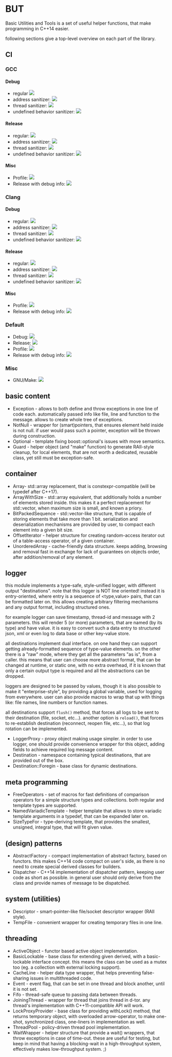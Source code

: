 # BUT

Basic Utilities and Tools is a set of useful helper functions, that make programming in C++14 easier.

following sections give a top-level overview on each part of the library.

## CI

### GCC

#### Debug

* regular ![](https://g.codefresh.io/api/badges/build?repoOwner=el-bart&repoName=but&branch=master&pipelineName=GCC%20%2F%20Debug%20%2F%20none&accountName=el-bart)
* address sanitizer: ![](https://g.codefresh.io/api/badges/build?repoOwner=el-bart&repoName=but&branch=master&pipelineName=GCC%20%2F%20Debug%20%2F%20address&accountName=el-bart&date=1496519038575)
* thread sanitizer: ![](https://g.codefresh.io/api/badges/build?repoOwner=el-bart&repoName=but&branch=master&pipelineName=GCC%20%2F%20Debug%20%2F%20thread&accountName=el-bart&date=1496519496045)
* undefined behavior sanitizer: ![](https://g.codefresh.io/api/badges/build?repoOwner=el-bart&repoName=but&branch=master&pipelineName=GCC%20%2F%20Debug%20%2F%20undefined&accountName=el-bart&date=1496519496051)

#### Release

* regular: ![](https://g.codefresh.io/api/badges/build?repoOwner=el-bart&repoName=but&branch=master&pipelineName=GCC%20%2F%20Release%20%2F%20none&accountName=el-bart)
* address sanitizer: ![](https://g.codefresh.io/api/badges/build?repoOwner=el-bart&repoName=but&branch=master&pipelineName=GCC%20%2F%20Debug%20%2F%20none6&accountName=el-bart&date=1496519748242)
* thread sanitizer: ![](https://g.codefresh.io/api/badges/build?repoOwner=el-bart&repoName=but&branch=master&pipelineName=GCC%20%2F%20Debug%20%2F%20none7&accountName=el-bart&date=1496519886857)
* undefined behavior sanitizer: ![](https://g.codefresh.io/api/badges/build?repoOwner=el-bart&repoName=but&branch=master&pipelineName=GCC%20%2F%20Release%20%2F%20undefined&accountName=el-bart&date=1496519927539)

#### Misc

* Profile: ![](https://g.codefresh.io/api/badges/build?repoOwner=el-bart&repoName=but&branch=master&pipelineName=GCC%20%2F%20Profile%20%2F%20none&accountName=el-bart)
* Release with debug info: ![](https://g.codefresh.io/api/badges/build?repoOwner=el-bart&repoName=but&branch=master&pipelineName=GCC%20%2F%20RelWithDebInfo%20%2F%20none&accountName=el-bart&date=1496519994332)


### Clang

#### Debug

* regular: ![](https://g.codefresh.io/api/badges/build?repoOwner=el-bart&repoName=but&branch=master&pipelineName=Clang%20%2F%20Debug%20%2F%20none&accountName=el-bart&date=1496520094440)
* address sanitizer: ![](https://g.codefresh.io/api/badges/build?repoOwner=el-bart&repoName=but&branch=master&pipelineName=Clang%20%2F%20Debug%20%2F%20address&accountName=el-bart&date=1496520094475)
* thread sanitizer: ![](https://g.codefresh.io/api/badges/build?repoOwner=el-bart&repoName=but&branch=master&pipelineName=Clang%20%2F%20Debug%20%2F%20thread&accountName=el-bart&date=1496520155288)
* undefined behavior sanitizer: ![](https://g.codefresh.io/api/badges/build?repoOwner=el-bart&repoName=but&branch=master&pipelineName=Clang%20%2F%20Debug%20%2F%20undefined&accountName=el-bart&date=1496520184432)

#### Release

* regular: ![](https://g.codefresh.io/api/badges/build?repoOwner=el-bart&repoName=but&branch=master&pipelineName=Clang%20%2F%20Release%20%2F%20none&accountName=el-bart&date=1496520230975)
* address sanitizer: ![](https://g.codefresh.io/api/badges/build?repoOwner=el-bart&repoName=but&branch=master&pipelineName=Clang%20%2F%20Release%20%2F%20address&accountName=el-bart&date=1496520357859)
* thread sanitizer: ![](https://g.codefresh.io/api/badges/build?repoOwner=el-bart&repoName=but&branch=master&pipelineName=Clang%20%2F%20Release%20%2F%20thread&accountName=el-bart&date=1496520402069)
* undefined behavior sanitizer: ![](https://g.codefresh.io/api/badges/build?repoOwner=el-bart&repoName=but&branch=master&pipelineName=Clang%20%2F%20Release%20%2F%20undefined&accountName=el-bart&date=1496520434869)

#### Misc

* Profile: ![](https://g.codefresh.io/api/badges/build?repoOwner=el-bart&repoName=but&branch=master&pipelineName=Clang%20%2F%20Profile%20%2F%20none&accountName=el-bart&date=1496520465324)
* Release with debug info: ![](https://g.codefresh.io/api/badges/build?repoOwner=el-bart&repoName=but&branch=master&pipelineName=Clang%20%2F%20Relwithdebuginfo%20%2F%20none&accountName=el-bart&date=1496520535924)


### Default

* Debug: ![](https://g.codefresh.io/api/badges/build?repoOwner=el-bart&repoName=but&branch=master&pipelineName=Default%20%2F%20Debug%20%2F%20none&accountName=el-bart&date=1496520535956)
* Release: ![](https://g.codefresh.io/api/badges/build?repoOwner=el-bart&repoName=but&branch=master&pipelineName=Default%20%2F%20Release%20%2F%20none&accountName=el-bart&date=1496520612011)
* Profile: ![](https://g.codefresh.io/api/badges/build?repoOwner=el-bart&repoName=but&branch=master&pipelineName=Default%20%2F%20Profile%20%2F%20none&accountName=el-bart&date=1496520644486)
* Release with debug info: ![](https://g.codefresh.io/api/badges/build?repoOwner=el-bart&repoName=but&branch=master&pipelineName=Default%20%2F%20Relwithdebinfo%20%2F%20none&accountName=el-bart&date=1496520677976)


### Misc

* GNU/Make: ![](https://g.codefresh.io/api/badges/build?repoOwner=el-bart&repoName=but&branch=master&pipelineName=GNU%20%2F%20Make&accountName=el-bart&date=1496521102797)



## basic content
 * Exception - allows to both define and throw exceptions in one line of code each. automatically
passed info like file, line and function to the message. allows to create whole tree of exceptions.
 * NotNull - wrapper for (smart)pointers, that ensures element held inside is not null. if user would
pass such a pointer, exception will be thrown during construction.
 * Optional - template fixing boost::optional's issues with move semantics.
 * Guard - helper object (and "make" function) to generate RAII-style cleanup, for local elements, that
are not worth a dedicated, reusable class, yet still must be exception-safe.


## container
 * Array- std::array replacement, that is constexpr-compatible (will be typedef after C++17).
 * ArrayWithSize - std::array equivalent, that additionally holds a number of elements stored inside.
this makes it a perfect replacement for std::vector, when maximum size is small, and known a priory.
 * BitPackedSequence - std::vector<bool>-like structure, that is capable of storing elements that
take more than 1 bit. serialization and deserialization mechanisms are provided by user, to compact
each element into a given bit size.
 * OffsetIterator - helper structure for creating random-access iterator out of a table-access operator,
of a given container.
 * UnorderedArray - cache-friendly data structure. keeps adding, browsing and removal fast in exchange
for lack of guarantees on objects order, after addition/removal of any element.


## logger
this module implements a type-safe, style-unified logger, with different output "destinations".
note that this logger is NOT line oriented!
instead it is entry-oriented, where entry is a sequence of <type,value> pairs, that can be formatted later on.
this allows creating arbitrary filtering mechanisms and any output format, including structured ones.

for example logger can save timestamp, thread-id and message with 2 parameters.
this will render 5 (or more) parameters, that are named (by its type) and have value.
it is easy to convert such a data entry to structured json, xml or even log to data base or other key-value store.

all destinations implement dual interface.
on one hand they can support getting already-formatted sequence of type-value elements.
on the other there is a "raw" mode, where they get all the parameters "as is", from a caller.
this means that user can choose more abstract format, that can be changed at runtime, or static one,
with no extra overhead, if it is known that only a certain output type is required and all the abstractions
can be dropped.

loggers are designed to be passed by values, though it is also possible to make it "enterprise-style", by
providing a global variable, used for logging from everywhere.
user can also provide macros to wrap that up with things like: file names, line numbers or function names.

all destinations support `flush()` method, that forces all logs to be sent to their destination (file, socket, etc...).
another option is `reload()`, that forces to re-establish destination (reconnect, reopen file, etc...),
so that log rotation can be implemented.

 * LoggerProxy - proxy object making usage simpler. in order to use logger, one should provide convenience
wrapper for this object, adding fields to achieve required log message content.
 * Destination - namespace containing typical destinations, that are provided out of the box.
 * Destination::Foregin - base class for dynamic destinations.


## meta programming
 * FreeOperators - set of macros for fast definitions of comparison operators for a simple structure types
and collections. both regular and template types are supported.
 * NamedVariadicTemplate - helper template that allows to store variadic template arguments in a
typedef, that can be expanded later on.
 * SizeTypeFor - type-deriving template, that provides the smallest, unsigned, integral type, that will
fit given value.


## (design) patterns
 * AbstractFactory - compact implementation of abstract factory, based on functors. this makes C++14
code compact on user's side, as there is no need to create special derived classes for builders.
 * Dispatcher - C++14 implementation of dispatcher pattern, keeping user code as short as possible.
in general user should only derive from the class and provide names of message to be dispatched.


## system (utilities)
 * Descriptor - smart-pointer-like file/socket descriptor wrapper (RAII style).
 * TempFile - convenient wrapper for creating temporary files in one line.


## threading
 * ActiveObject - functor based active object implementation.
 * BasicLockable - base class for extending given derived, with a basic-lockable interface concept.
this means the class can be used as a mutex too (eg. a collection with external locking support).
 * CacheLine - helper data type wrapper, that helps preventing false-sharing issues in multithreaded
code.
 * Event - event flag, that can be set in one thread and block another, until it is not set.
 * Fifo - thread-safe queue to passing data between threads.
 * JoiningThread - wrapper for thread that joins thread in d-tor. any thread's implementation with
C++11-compatible API will work.
 * LockProxyProvider - base class for providing withLock() method, that returns temporary object, with
overloaded arrow-operator, to make one-shot, synchronized class, one-liners in implementation as well.
 * ThreadPool - policy-driven thread pool implementation.
 * WaitWrapper - helper structure that provide a wait() wrappers, that throw exceptions in case of
time-out. these are useful for testing, but keep in mind that having a blocking-wait in a high-throughput
system, effectively makes low-throughput system. ;)
